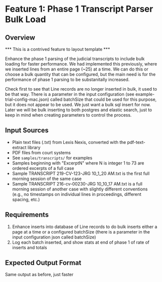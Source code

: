 # Feature 1: Phase 1 Transcript Parser Bulk Load

## Overview
*** This is a contrived feature to layout template ***

Enhance the phase 1 parsing of the judicial transcripts to include bulk loading for faster performance.  We had implemented this previously, where we inserted lines from an entire page (~25) at a time.  We can do this or choose a bulk quantity that can be configured, but the main need is for the performance of phase 1 parsing to be substanitally increased.

Check first to see that Line records are no longer inserted in bulk, it used to be that way.  There is a parameter in the input configuration (see example-trial-config-mac.json) called batchSize that could be used for this purpose, but it does not appear to be used.  We just want a bulk sql insert for now. Later we will be bulk inserting to both postgres and elastic search, just to keep in mind when creating parameters to control the process.            

## Input Sources
- Plain text files (.txt) from Lexis Nexis, converted with the pdf-text-extract library
- PDF files from court systems
- See `samples/transcripts/` for examples
- Samples beginning with "ExcerptN" where N is integer 1 to 73 are ordered excerpts of a full case
- Sample TRANSCRIPT 219-CV-123-JRG 10_1_20 AM.txt is the first full morning session of the same case
- Sample TRANSCRIPT 216-cv-00230-JRG 10_10_17 AM.txt is a full morning session of another case with slightly different conventions (e.g., no timestamps on individual lines in proceedings, different spacing, etc.)


## Requirements
1. Enhance inserts into database of Line records to do bulk inserts either a page at a time or a configured batchSize (there is a parameter in the input configuration json called batchSize)
2. Log each batch inserted, and show stats at end of phase 1 of rate of inserts and totals


## Expected Output Format
Same output as before, just faster